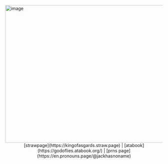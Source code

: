 <img width="1100" height="440" alt="image" src="https://github.com/user-attachments/assets/03436367-604a-410b-86ae-3a5185c53b69" />

<div style="text-align: center;">[strawpage](https://kingofasgards.straw.page) | [atabook](https://godoflies.atabook.org/) | [prns page](https://en.pronouns.page/@jackhasnoname)</div>
